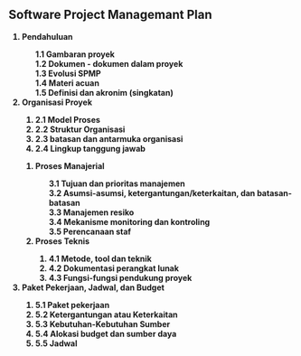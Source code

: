 <h2>Software Project Managemant Plan</h2>
<b>
<ol><li>Pendahuluan</li>
	<ol style='list-style-type:none;'>
		<li style='list-style-type:none;'>1.1 Gambaran proyek</li>
		<li>1.2 Dokumen - dokumen dalam proyek</li>
		<li>1.3 Evolusi SPMP</li>
		<li>1.4 Materi acuan</li>
		<li>1.5 Definisi dan akronim (singkatan)</li>
	</ol>
	<li>Organisasi Proyek</li>
	<ol>
		<li>2.1 Model Proses</li>
		<li>2.2 Struktur Organisasi</li>
		<li>2.3 batasan dan antarmuka organisasi</li>
		<li>2.4 Lingkup tanggung jawab</li>
	</ol>
	<ol><li>Proses Manajerial</li>
	<ol style='list-style-type:none;'>
		<li style='list-style-type:none;'>3.1 Tujuan dan prioritas manajemen</li>
		<li> 3.2 Asumsi-asumsi, ketergantungan/keterkaitan, dan batasan-batasan</li>
		<li> 3.3 Manajemen resiko</li>
		<li> 3.4 Mekanisme monitoring dan kontroling</li>
		<li> 3.5 Perencanaan staf</li>
	</ol>
	<li> Proses Teknis</li>
	<ol>
		<li> 4.1 Metode, tool dan teknik</li>
		<li> 4.2 Dokumentasi perangkat lunak</li>
		<li> 4.3 Fungsi-fungsi pendukung proyek</li>
	</ol>
</ol>
	<li>Paket Pekerjaan, Jadwal, dan Budget</li>
	<ol>
		<li>5.1 Paket pekerjaan</li>
		<li>5.2 Ketergantungan atau Keterkaitan</li>
		<li>5.3 Kebutuhan-Kebutuhan Sumber</li>
		<li>5.4 Alokasi budget dan sumber daya</li>
		<li>5.5 Jadwal</li>
	</ol>
</ol>
</b>







